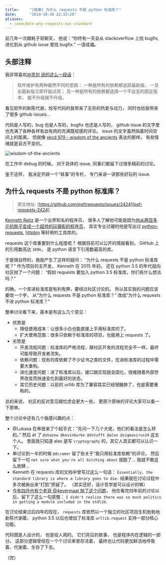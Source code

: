 ```yaml
---
title:     "[轶事] 为什么 requests 不是 python 标准库？"
date:      "2019-10-30 22:32:20"
aliases:
  - /anecdote-why-requests-not-standard
---
```


前几年一次跟耗子哥聊天，
他说：“你终有一天会从 stackoverflow 上找 bugfix,
进化到从 github issue 里找 bugfix.”
一语成谶。

<!--more-->

## 头部注释

我非常喜欢[@灵剑 说的这么一段话][why-jdk-6]：

> 软件维护有两种截然不同的思路：
> 一种是所有的依赖都追踪最新版，
> 一旦出最新版立即开始试用；
> 另一种是所有的依赖都选择一个不会变的固定版本，
> 能不升级就不升级。

看见软件的新陈代谢，给写代码的我带来了无穷的热爱与动力，
同时也给我带来了很多 github issues...

代码是人写的，bug 也是人写的，bugfix 也还是人写的，
github issue 的文字里也充满了各种各样有血有肉的充满既视感的评论。
issue 的文字虽然隔着时间空间上的距离，
但就像 [xkcd 979 - wisdom of the ancients][xkcd-979] 表达的那样，
有些情绪就是亘古不变的。

![wisdom-of-the-ancients][wisdom-of-the-ancients]

在工作中 debug 的时候，
对于具体的 issue,
同事们都留下过很多精彩的讨论。

鉴于这样，
我决定开辟一个“轶事”的专栏，
专门来讲一讲那些好玩的 issue.


## 为什么 requests 不是 python 标准库？

> 原文地址:
> [https://github.com/psf/requests/issues/2424][psf-requests-2424]

[Kenneth Reitz][kenneth] 是一个业界知名的程序员，
很多人了解他可能是因为[他从两百多斤的胖子变成一个超帅的玩摄影的程序员][kenneth-story]，
其实专业过硬的他是写出过 [python-requests][python-requests], [httpbin][httpbin] 等好用的工具库的。

requests 这个库重要到什么程度呢？
根据目前可以公开的情报看到，
GitHub 上的引用数高达 `389k`，
是 python 语言下引用数最高的库。

于是很自然的，我就产生了这样的疑问：
“为什么 requests 不是 python 标准库呢？”
作为项目的主开发，
Kenneth 在 2015 年初，
还在 python 3.5 的年代就向社区抛了一个问题：
“假如 requests 要加入 python 3.5 标准库，你们有什么想法吗？”

的确，一个库进标准库是有利有弊，要经过社区讨论的。
所以其实我的问题应该要改一个字，
从“为什么 requests 不是 python 标准库？”
改成“为什么 requests 不进 python 标准库？”

整串讨论看下来，基本是有这么几个意见：

- 优势是
  - 降低使用成本：让很多小白也能直接上手用标准库的了。
  - 扩大使用范围：很多只依赖于标准库的项目，也能用上 requests 了。
- 劣势是
  - 开发流程问题：标准库的严格流程，跟社区开发的流程完全不一样，最终可能导致开发者流失。
  - 依赖问题：现有的库依赖了不少证书之类的文件，在进标准库的过程中需要大重构。
  - 进化速度问题：进了标准库以后，接口跟实现就会固化，很难随着外部世界改变而快速变化到最好的状态。
  - 其它历史问题：以前的 urllib 库为了兼容其实已经很臃肿了，也是需要重构的。

总的来说，
社区的反对意见跟忧虑会更大一些，
更原汁原味的评论大家可以看一下原串。

整个讨论中还有几个我感兴趣的点：

- @Lukasa 在串首来了个起手式：“先问一下几个大佬，他们的看法是怎么样的。”
  然后 at 了 `@shazow @kevinburke @dstufft @alex @sigmavirus24` 这五个人。
  里面我只知道 alex 是写 `cryptography` 的，其它人其实都可以认识一下。
- 串讨论到一半的时候 `@dcramer` 留了些关于“我只用标准库依赖”的评论，
  然后留下一句 `not sure what you're all bitching about` 就跑了…
  我就不敢这么放肆...
- Kenneth 在 requests 库的文档中曾写过这么一句话：
  `Essentially, the standard library is where a library goes to die.`
  结果就在讨论过程中多次被揪出来“打脸”质疑了。
  （其实还好，设计哲学是可以设计的嘛）
- [今年四月也有个老哥 @4evermaat 抛了这个问题][psf-requests-5057]，
  他在看完四年前的讨论以后，留下了这么一句感慨：
  `I didn't realize there was so much politics in getting a module included in the stdlib.`

在讨论结束过后四年的现在，
`requests` 库依然以一个独立的社区项目生机勃勃地新陈代谢着，
python 3.5 以后也增加了标准库 `urllib.request` 支持一部分核心功能。

代码既是人设计的，
也是给人用的。
它们背后的故事，
也是程序内在逻辑的一部分。
这部分逻辑曾经在一个个讨论串里存活着，
最终也让代码更加鲜活地呼吸着、代谢着、生存了下去。

（完）


[why-jdk-6]: https://www.zhihu.com/question/30137699/answer/476916096
[xkcd-979]: https://xkcd.com/979/
[wisdom-of-the-ancients]: https://imgs.xkcd.com/comics/wisdom_of_the_ancients.png
[psf-requests-2424]: https://github.com/psf/requests/issues/2424
[kenneth]: https://github.com/kennethreitz
[kenneth-story]: https://zhuanlan.zhihu.com/p/20346580
[psf-requests-5057]: https://github.com/psf/requests/issues/5057
[python-requests]: https://github.com/psf/requests
[httpbin]: https://github.com/postmanlabs/httpbin
